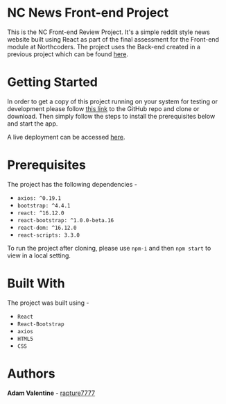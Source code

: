 # NC News Front-end Project

This is the NC Front-end Review Project. It's a simple reddit style news website built using React as part of the final assessment for the Front-end module at Northcoders. The project uses the Back-end created in a previous project which can be found [here](https://github.com/rapture7777/be-nc-news).

# Getting Started

In order to get a copy of this project running on your system for testing or development please follow [this link](https://github.com/rapture7777/fe-nc-news) to the GitHub repo and clone or download. Then simply follow the steps to install the prerequisites below and start the app.

A live deployment can be accessed [here](https://asvncnews.netlify.com/).

# Prerequisites

The project has the following dependencies -

- `axios: ^0.19.1`
- `bootstrap: ^4.4.1`
- `react: ^16.12.0`
- `react-bootstrap: ^1.0.0-beta.16`
- `react-dom: ^16.12.0`
- `react-scripts: 3.3.0`

To run the project after cloning, please use `npm-i` and then `npm start` to view in a local setting.

# Built With

The project was built using -

- `React`
- `React-Bootstrap`
- `axios`
- `HTML5`
- `CSS`

# Authors

**Adam Valentine** - [rapture7777](https://github.com/rapture7777)
